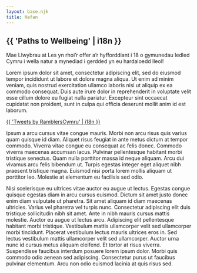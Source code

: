 ```yaml
---
layout: base.njk
title: Hafan
---
```


<section class="hero">
<div class="prose">

<h1>{{ 'Paths to Wellbeing' | i18n }}</h1>

Mae Llwybrau at Les yn rhoi’r offer a’r hyfforddiant i 18 o gymunedau ledled Cymru i wella natur a mynediad i gerdded yn eu hardaloedd lleol!

</div>
</section>

Lorem ipsum dolor sit amet, consectetur adipiscing elit, sed do eiusmod tempor incididunt ut labore et dolore magna aliqua. Ut enim ad minim veniam, quis nostrud exercitation ullamco laboris nisi ut aliquip ex ea commodo consequat. Duis aute irure dolor in reprehenderit in voluptate velit esse cillum dolore eu fugiat nulla pariatur. Excepteur sint occaecat cupidatat non proident, sunt in culpa qui officia deserunt mollit anim id est laborum.

<div class="social-embed float-right">
<a class="twitter-timeline" data-height="500" href="https://twitter.com/RamblersCymru?ref_src=twsrc%5Etfw">{{ 'Tweets by RamblersCymru' | i18n }}</a>
</div>

Ipsum a arcu cursus vitae congue mauris. Morbi non arcu risus quis varius quam quisque id diam. Aliquet risus feugiat in ante metus dictum at tempor commodo. Viverra vitae congue eu consequat ac felis donec. Commodo viverra maecenas accumsan lacus. Pulvinar pellentesque habitant morbi tristique senectus. Quam nulla porttitor massa id neque aliquam. Arcu dui vivamus arcu felis bibendum ut. Turpis egestas integer eget aliquet nibh praesent tristique magna. Euismod nisi porta lorem mollis aliquam ut porttitor leo. Molestie at elementum eu facilisis sed odio.

Nisi scelerisque eu ultrices vitae auctor eu augue ut lectus. Egestas congue quisque egestas diam in arcu cursus euismod. Dictum sit amet justo donec enim diam vulputate ut pharetra. Sit amet aliquam id diam maecenas ultricies. Varius vel pharetra vel turpis nunc. Consectetur adipiscing elit duis tristique sollicitudin nibh sit amet. Ante in nibh mauris cursus mattis molestie. Auctor eu augue ut lectus arcu. Adipiscing elit pellentesque habitant morbi tristique. Vestibulum mattis ullamcorper velit sed ullamcorper morbi tincidunt. Placerat vestibulum lectus mauris ultrices eros in. Sed lectus vestibulum mattis ullamcorper velit sed ullamcorper. Auctor urna nunc id cursus metus aliquam eleifend. Et tortor at risus viverra. Suspendisse faucibus interdum posuere lorem ipsum dolor. Morbi quis commodo odio aenean sed adipiscing. Consectetur purus ut faucibus pulvinar elementum. Arcu non odio euismod lacinia at quis risus sed.

<div class="float-clear"></div>
